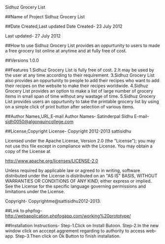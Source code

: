 Sidhuz Grocery List

##Name of Project
Sidhuz Grocery List

##Date Created,Last updated
Date Created-
23 July 2012

Last updated-
27 July 2012


##How to use
Sidhuz Grocery List provides an oppurtunity to users to made a free grocery list online at anytime and at fully free
of cost.

##Versions
1.0.0

##Features
1.Sidhuz Grocery List is fully free of cost.
2.It may be used by the user at any time according to their requirement.
3.Sidhuz Grocery List also provides an oppurtunity to people to add their recipes who want to add their recipes on the
website to make their recipes worldwide.
4.Sidhuz Grocery List provides an option to make a list of large number of grocery items in small span of time without
any wastage of time.
5.Sidhuz Grocery List provides users an oppurtunity to take the printable grocery list by using on a simple click of print
button after selection of various items.

##Author Names,URL,E-mail
Author Names-
Satinderpal Sidhu
E-mail-
sidh0050@algonquincollege.com

##License,Copyright
License-
Copyright 2012-2013 sattisidhu

Licensed under the Apache License, Version 2.0 (the "License");
you may not use this file except in compliance with the License.
You may obtain a copy of the License at

http://www.apache.org/licenses/LICENSE-2.0

Unless required by applicable law or agreed to in writing, software
distributed under the License is distributed on an "AS IS" BASIS,
WITHOUT WARRANTIES OR CONDITIONS OF ANY KIND, either express or implied.
See the License for the specific language governing permissions and
limitations under the License.
   
Copyright-
Copyrightme@sattisidhu2012-2013.

##Link to phpfog-
http://webapplication.phpfogapp.com/working%20prototype/

##Installation Instructions-
Step-1.Click on Install Butoon.
Step-2.In the new window click on acccept aggrement regarding to authority to access web-app.
Step-3.Then click on Ok Button to finish installation. 

